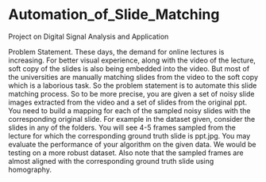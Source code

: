 # Automation_of_Slide_Matching
Project on Digital Signal Analysis and Application

Problem Statement.
These days, the demand for online lectures is increasing. For better visual experience,
along with the video of the lecture, soft copy of the slides is also being embedded into the
video. But most of the universities are manually matching slides from the video to the soft
copy which is a laborious task. So the problem statement is to automate this slide matching
process.
So to be more precise, you are given a set of noisy slide images extracted from the video and
a set of slides from the original ppt. You need to build a mapping for each of the sampled
noisy slides with the corresponding original slide.
For example in the dataset given, consider the slides in any of the folders. You will see
4-5 frames sampled from the lecture for which the corresponding ground truth slide is ppt.jpg.
You may evaluate the performance of your algorithm on the given data. We would be
testing on a more robust dataset.
Also note that the sampled frames are almost aligned with the corresponding ground truth
slide using homography.
